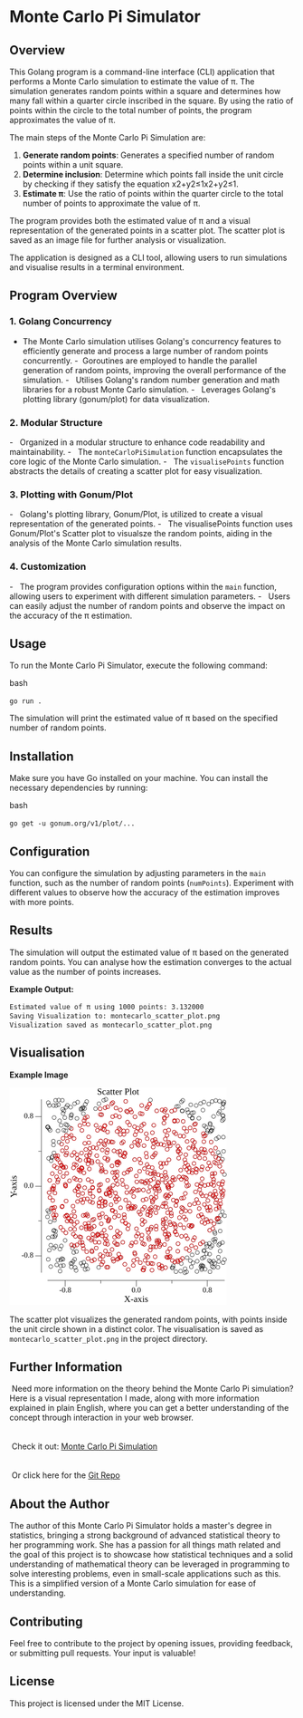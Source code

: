 Monte Carlo Pi Simulator
========================

Overview
--------

This Golang program is a command-line interface (CLI) application that performs a Monte Carlo simulation to estimate the value of π. The simulation generates random points within a square and determines how many fall within a quarter circle inscribed in the square. By using the ratio of points within the circle to the total number of points, the program approximates the value of π.

The main steps of the Monte Carlo Pi Simulation are:

1. **Generate random points**: Generates a specified number of random points within a unit square.
2. **Determine inclusion**: Determine which points fall inside the unit circle by checking if they satisfy the equation x2+y2≤1x2+y2≤1.
3. **Estimate π**: Use the ratio of points within the quarter circle to the total number of points to approximate the value of π.

The program provides both the estimated value of π and a visual representation of the generated points in a scatter plot. The scatter plot is saved as an image file for further analysis or visualization.

The application is designed as a CLI tool, allowing users to run simulations and visualise results in a terminal environment.

Program Overview
----------------

### 1\. Golang Concurrency

- The Monte Carlo simulation utilises Golang's concurrency features to efficiently generate and process a large number of random points concurrently.
-  Goroutines are employed to handle the parallel generation of random points, improving the overall performance of the simulation.
-   Utilises Golang's random number generation and math libraries for a robust Monte Carlo simulation.
-   Leverages Golang's plotting library (gonum/plot) for data visualization.

### 2\. Modular Structure

-   Organized in a modular structure to enhance code readability and maintainability.
-   The `monteCarloPiSimulation` function encapsulates the core logic of the Monte Carlo simulation.
-   The `visualisePoints` function abstracts the details of creating a scatter plot for easy visualization.

### 3\. Plotting with Gonum/Plot

-   Golang's  plotting library, Gonum/Plot, is utilized to create a visual representation of the generated points.
 -   The visualisePoints function uses Gonum/Plot's Scatter plot to visualsze the random points, aiding in the analysis of the Monte Carlo simulation results.

### 4\. Customization

-   The program provides configuration options within the `main` function, allowing users to experiment with different simulation parameters.
-   Users can easily adjust the number of random points and observe the impact on the accuracy of the π estimation.


Usage
-----

To run the Monte Carlo Pi Simulator, execute the following command:

bash

`go run .`

The simulation will print the estimated value of π based on the specified number of random points.

Installation
------------

Make sure you have Go installed on your machine. You can install the necessary dependencies by running:

bash

`go get -u gonum.org/v1/plot/...`

Configuration
-------------

You can configure the simulation by adjusting parameters in the `main` function, such as the number of random points (`numPoints`). Experiment with different values to observe how the accuracy of the estimation improves with more points.

Results
-------

The simulation will output the estimated value of π based on the generated random points. You can analyse how the estimation converges to the actual value as the number of points increases.

**Example Output:**

```\
Estimated value of π using 1000 points: 3.132000
Saving Visualization to: montecarlo_scatter_plot.png
Visualization saved as montecarlo_scatter_plot.png
```

Visualisation
-------------

**Example Image**

![Monte Carlo Pi Simulation](montecarlo_scatter_plot.png)

The scatter plot visualizes the generated random points, with points inside the unit circle shown in a distinct color. The visualisation is saved as `montecarlo_scatter_plot.png` in the project directory.

Further Information
------------

 Need more information on the theory behind the Monte Carlo Pi simulation? Here is a visual representation I made, along with more information explained in plain English, where you can get a better understanding of the concept through interaction in your web browser.\
 <br/>\
 Check it out: [Monte Carlo Pi Simulation](https://monte-carlo-simulator-demo.netlify.app/)\
 <br>\
 Or click here for the [Git Repo](https://github.com/amy324/Visual-Monte-Carlo-Simulator.git)

About the Author
----------------

The author of this Monte Carlo Pi Simulator holds a master's degree in statistics, bringing a strong background of advanced statistical theory to her programming work. She has a passion for all things math related and the goal of this project is to showcase how statistical techniques and a solid understanding of mathematical theory can be leveraged in programming to solve interesting problems, even in small-scale applications such as this. This is a simplified version of a Monte Carlo simulation for ease of understanding.

Contributing
------------

Feel free to contribute to the project by opening issues, providing feedback, or submitting pull requests. Your input is valuable!

License
-------

This project is licensed under the MIT License.
